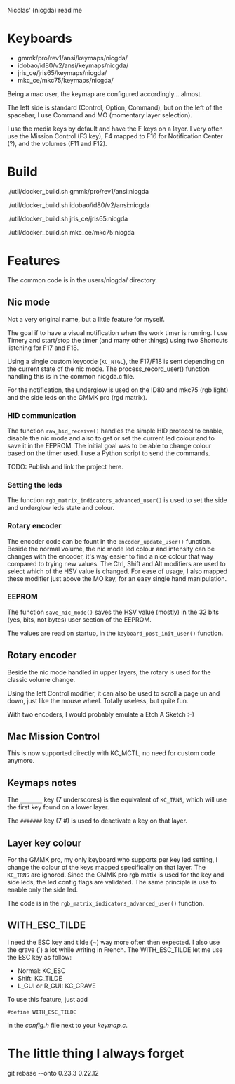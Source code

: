 Nicolas' (nicgda) read me

# Keyboards

- gmmk/pro/rev1/ansi/keymaps/nicgda/
- idobao/id80/v2/ansi/keymaps/nicgda/
- jris_ce/jris65/keymaps/nicgda/
- mkc_ce/mkc75/keymaps/nicgda/

Being a mac user, the keymap are configured accordingly... almost.

The left side is standard (Control, Option, Command), but on the left of the
spacebar, I use Command and MO (momentary layer selection).

I use the media keys by default and have the F keys on a layer. I very often
use the Mission Control (F3 key), F4 mapped to F16 for Notification Center (?),
and the volumes (F11 and F12).

# Build

./util/docker_build.sh gmmk/pro/rev1/ansi:nicgda

./util/docker_build.sh idobao/id80/v2/ansi:nicgda

./util/docker_build.sh jris_ce/jris65:nicgda

./util/docker_build.sh mkc_ce/mkc75:nicgda

# Features

The common code is in the users/nicgda/ directory.

## Nic mode

Not a very original name, but a little feature for myself.

The goal if to have a visual notification when the work timer is running.
I use Timery and start/stop the timer (and many other things) using two
Shortcuts listening for F17 and F18.

Using a single custom keycode (`KC_NTGL`), the F17/F18 is sent depending on
the current state of the nic mode. The process_record_user() function
handling this is in the common nicgda.c file.

For the notification, the underglow is used on the ID80 and mkc75 (rgb light) and 
the side leds on the GMMK pro (rgd matrix).

### HID communication

The function `raw_hid_receive()` handles the simple HID protocol to enable,
disable the nic mode and also to get or set the current led colour and to
save it in the EEPROM.  The initial goal was to be able to change colour
based on the timer used.  I use a Python script to send the commands.

TODO: Publish and link the project here.

### Setting the leds

The function `rgb_matrix_indicators_advanced_user()` is used to set the
side and underglow leds state and colour.

### Rotary encoder

The encoder code can be fount in the `encoder_update_user()` function.
Beside the normal volume, the nic mode led colour and intensity can be
changes with the encoder, it's way easier to find a nice colour that way
compared to trying new values.
The Ctrl, Shift and Alt modifiers are used to select which of the HSV value
is changed. For ease of usage, I also mapped these modifier just above the
MO key, for an easy single hand manipulation.


### EEPROM

The function `save_nic_mode()` saves the HSV value (mostly) in the 32 bits
(yes, bits, not bytes) user section of the EEPROM.

The values are read on startup, in the `keyboard_post_init_user()` function.

## Rotary encoder

Beside the nic mode handled in upper layers, the rotary is used for the
classic volume change.

Using the left Control modifier, it can also be used to scroll a page un
and down, just like the mouse wheel. Totally useless, but quite fun.

With two encoders, I would probably emulate a Etch A Sketch :-)

## Mac Mission Control

This is now supported directly with KC_MCTL, no need for custom code anymore.

## Keymaps notes

The `_______` key (7 underscores) is the equivalent of `KC_TRNS`, which will use
the first key found on a lower layer.

The `#######` key (7 #) is used to deactivate a key on that layer.

## Layer key colour

For the GMMK pro, my only keyboard who supports per key led setting, I change the
colour of the keys mapped specifically on that layer. The `KC_TRNS` are ignored.
Since the GMMK pro rgb matix is used for the key and side leds, the led config
flags are validated. The same principle is use to enable only the side led.

The code is in the `rgb_matrix_indicators_advanced_user()` function.

## WITH_ESC_TILDE

I need the ESC key and tilde (~) way more often then expected. I also use the
grave (`) a lot while writing in French. The WITH_ESC_TILDE let me use the ESC
key as follow:
 - Normal: KC_ESC
 - Shift: KC_TILDE
 - L_GUI or R_GUI: KC_GRAVE
 
To use this feature, just add 

    #define WITH_ESC_TILDE
    
in the *config.h* file next to your *keymap.c*.

# The little thing I always forget

git rebase --onto 0.23.3 0.22.12

